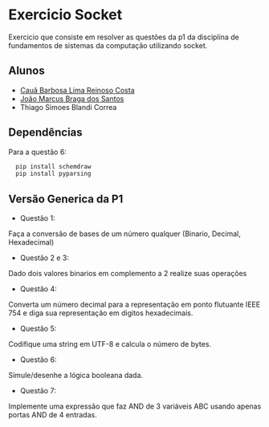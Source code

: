 
# Exercicio Socket

Exercicio que consiste em resolver as questões da p1 da disciplina de fundamentos de sistemas da computação utilizando socket.


## Alunos

- [Cauã Barbosa Lima Reinoso Costa](https://www.github.com/caua072)
- [João Marcus Braga dos Santos](https://github.com/joaombsantos)
- Thiago Simoes Blandi Correa


## Dependências

Para a questão 6:

```bash
  pip install schemdraw
  pip install pyparsing
```
    
## Versão Generica da P1

- Questão 1:

Faça a conversão de bases de um número qualquer (Binario, Decimal, Hexadecimal)

- Questão 2 e 3:

Dado dois valores binarios em complemento a 2 realize suas operações

- Questão 4:

Converta um número decimal para a representação em ponto flutuante IEEE 754 e diga sua representação em digitos hexadecimais.

- Questão 5:

Codifique uma string em UTF-8 e calcula o número de bytes.

- Questão 6:

Simule/desenhe a lógica booleana dada.

- Questão 7:

Implemente uma expressão que faz AND de 3 variáveis ABC usando apenas portas AND de 4 entradas.